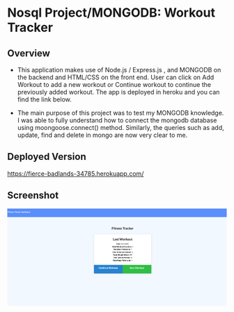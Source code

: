 #  Nosql Project/MONGODB: Workout Tracker


## Overview

* This application makes use of Node.js / Express.js , and MONGODB on the backend and HTML/CSS on the front end. User can click on Add Workout to add a new workout or Continue workout to continue the previously added workout. The app is deployed in heroku and you can find the link below. 

* The main purpose of this project was to test my MONGODB knowledge. I was able to fully understand how to connect the mongodb database using moongoose.connect() method. Similarly, the queries such as  add, update, find and delete in mongo are now very clear to me.

## Deployed Version
https://fierce-badlands-34785.herokuapp.com/

## Screenshot
![Screenshot](SS.png)




